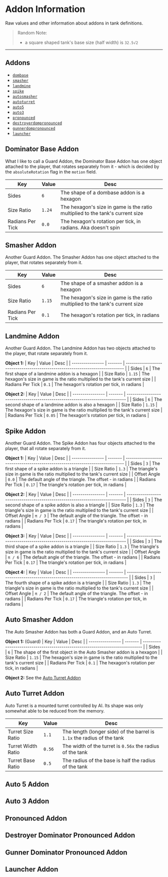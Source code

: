# Addon Information

Raw values and other information about addons in tank definitions.

> Random Note:
> - a square shaped tank's base size (half width) is `32.5√2`  

--- 

## Addons

- [`dombase`](#dominator-base-addon)
- [`smasher`](#smasher-addon)
- [`landmine`](#landmine-addon)
- [`spike`](#spike-addon)
- [`autosmasher`](#auto-smasher-addon)
- [`autoturret`](#auto-turret-addon)
- [`auto5`](#auto-5-addon)
- [`auto3`](#auto-3-addon)
- [`pronounced`](#pronounced-addon)
- [`destroyerdompronounced`](#destroyer-dominator-pronounced-addon)
- [`gunnerdompronounced`](#gunner-dominator-pronounced-addon)
- [`launcher`](#launcher-addon)

## Dominator Base Addon

What I like to call a Guard Addon, the Dominator Base Addon has one object attached to the player, that rotates separately from it - which is decided by the `absoluteRotation` flag in the `motion` field.

| Key              | Value   | Desc                                                                          |
| ---------------- | ------- | ----------------------------------------------------------------------------- |
| Sides            | `6`     | The shape of a dombase addon is a hexagon                                     |
| Size Ratio       | `1.24`  | The hexagon's size in game is the ratio multiplied to the tank's current size |
| Radians Per Tick | `0.0`   | The hexagon's rotation per tick, in radians. Aka doesn't spin                 |

## Smasher Addon

Another Guard Addon. The Smasher Addon has one object attached to the player, that rotates separately from it.

| Key              | Value   | Desc                                                                          |
| ---------------- | ------- | ----------------------------------------------------------------------------- |
| Sides            | `6`     | The shape of a smasher addon is a hexagon                                     |
| Size Ratio       | `1.15`  | The hexagon's size in game is the ratio multiplied to the tank's current size |
| Radians Per Tick | `0.1`   | The hexagon's rotation per tick, in radians                                   |

## Landmine Addon

Another Guard Addon. The Landmine Addon has two objects attached to the player, that rotate separately from it.

**Object 1:**
| Key              | Value   | Desc                                                                          |
| ---------------- | ------- | ----------------------------------------------------------------------------- |
| Sides            | `6`     | The first shape of a landmine addon is a hexagon                              |
| Size Ratio       | `1.15`  | The hexagon's size in game is the ratio multiplied to the tank's current size |
| Radians Per Tick | `0.1`   | The hexagon's rotation per tick, in radians                                   |

**Object 2:**
| Key              | Value   | Desc                                                                          |
| ---------------- | ------- | ----------------------------------------------------------------------------- |
| Sides            | `6`     | The second shape of a landmine addon is also a hexagon                        |
| Size Ratio       | `1.15`  | The hexagon's size in game is the ratio multiplied to the tank's current size |
| Radians Per Tick | `0.05`  | The hexagon's rotation per tick, in radians                                   |

## Spike Addon

Another Guard Addon. The Spike Addon has four objects attached to the player, that all rotate separately from it.

**Object 1:**
| Key              | Value   | Desc                                                                          |
| ---------------- | ------- | ----------------------------------------------------------------------------- |
| Sides            | `3`     | The first shape of a spike addon is a triangle                                 |
| Size Ratio       | `1.3`   | The triangle's size in game is the ratio multiplied to the tank's current size |
| Offset Angle     | `0.0`   | The default angle of the triangle. The offset - in radians                     |
| Radians Per Tick | `0.17`  | The triangle's rotation per tick, in radians                                   |

**Object 2:**
| Key              | Value   | Desc                                                                          |
| ---------------- | ------- | ----------------------------------------------------------------------------- |
| Sides            | `3`     | The second shape of a spike addon is also a triangle                           |
| Size Ratio       | `1.3`   | The triangle's size in game is the ratio multiplied to the tank's current size |
| Offset Angle     | `π / 3` | The default angle of the triangle. The offset - in radians                     |
| Radians Per Tick | `0.17`  | The triangle's rotation per tick, in radians                                   |

**Object 3:**
| Key              | Value   | Desc                                                                          |
| ---------------- | ------- | ----------------------------------------------------------------------------- |
| Sides            | `3`     | The third shape of a spike addon is a triangle                                 |
| Size Ratio       | `1.3`   | The triangle's size in game is the ratio multiplied to the tank's current size |
| Offset Angle     | `π / 6` | The default angle of the triangle. The offset - in radians                     |
| Radians Per Tick | `0.17`  | The triangle's rotation per tick, in radians                                   |

**Object 4:**
| Key              | Value   | Desc                                                                           |
| ---------------- | ------- | ------------------------------------------------------------------------------ |
| Sides            | `3`     | The fourth shape of a spike addon is a triangle                                |
| Size Ratio       | `1.3`   | The triangle's size in game is the ratio multiplied to the tank's current size |
| Offset Angle     | `π / 2` | The default angle of the triangle. The offset - in radians                     |
| Radians Per Tick | `0.17`  | The triangle's rotation per tick, in radians                                   |

## Auto Smasher Addon

The Auto Smasher Addon has both a Guard Addon, and an Auto Turret.

**Object 1:** (Guard)
| Key              | Value   | Desc                                                                          |
| ---------------- | ------- | ----------------------------------------------------------------------------- |
| Sides            | `6`     | The shape of the first object in the Auto Smasher addon is a hexagon          |
| Size Ratio       | `1.15`  | The hexagon's size in game is the ratio multiplied to the tank's current size |
| Radians Per Tick | `0.1`   | The hexagon's rotation per tick, in radians                                   |

**Object 2:** See the [Auto Turret Addon](#auto-turret-addon)

## Auto Turret Addon

Auto Turret is a mounted turret controlled by AI. Its shape was only somewhat able to be reduced from the memory.

| Key                | Value   | Desc                                                                          |
| ------------------ | ------- | ----------------------------------------------------------------------------- |
| Turret Size Ratio  | `1.1`   | The length (longer side) of the barrel is `1.1x` the radius of the tank       |
| Turret Width Ratio | `0.56`  | The width of the turret is `0.56x` the radius of the tank                     |
| Turret Base Ratio  | `0.5`   | The radius of the base is half the radius of the tank                         |

## Auto 5 Addon

## Auto 3 Addon

## Pronounced Addon

## Destroyer Dominator Pronounced Addon

## Gunner Dominator Pronounced Addon

## Launcher Addon
